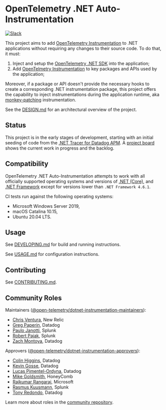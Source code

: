 # OpenTelemetry .NET Auto-Instrumentation

[![Slack](https://img.shields.io/badge/slack-@cncf/otel--dotnet--auto--instr-brightgreen.svg?logo=slack)](https://cloud-native.slack.com/archives/C01NR1YLSE7)

This project aims to add [OpenTelemetry Instrumentation](https://opentelemetry.io/docs/concepts/instrumenting/#automatic-instrumentation)
to .NET applications without requiring any changes to their source code.
To do that, it must:

1. Inject and setup the [OpenTelemetry .NET SDK](https://github.com/open-telemetry/opentelemetry-dotnet/blob/main/src/OpenTelemetry/README.md#opentelemetry-net-sdk) into the application;
2. Add [OpenTelmetry Instrumentation](https://opentelemetry.io/docs/concepts/instrumenting/) to key packages and APIs used by the application;

Moreover, if a package or API doesn't provide the necessary hooks
to create a corresponding .NET instrumentation package,
this project offers the capability to inject instrumentations during the application runtime,
aka [monkey-patching](https://en.wikipedia.org/wiki/Monkey_patch) instrumentation.

See the [DESIGN.md](DESIGN.md) for an architectural overview of the project.

## Status

This project is in the early stages of development, starting with an initial seeding of code from the [.NET Tracer for Datadog APM](https://github.com/DataDog/dd-trace-dotnet). A [project board](https://github.com/open-telemetry/opentelemetry-dotnet-instrumentation/projects/1) shows the current work in progress and the backlog.


## Compatibility

OpenTelemetry .NET Auto-Instrumentation attempts to work with all officially
supported operating systems and versions of
[.NET (Core)](https://dotnet.microsoft.com/download/dotnet),
and [.NET Framework](https://dotnet.microsoft.com/download/dotnet-framework)
except for versions lower than `.NET Framework 4.6.1`.

CI tests run against the following operating systems:

- Microsoft Windows Server 2019,
- macOS Catalina 10.15,
- Ubuntu 20.04 LTS.

## Usage

See [DEVELOPING.md](DEVELOPING.md) for build and running instructions.

See [USAGE.md](USAGE.md) for configuration instructions.

## Contributing

See [CONTRIBUTING.md](CONTRIBUTING.md).

## Community Roles

Maintainers ([@open-telemetry/dotnet-instrumentation-maintainers](https://github.com/orgs/open-telemetry/teams/dotnet-instrumentation-maintainers)):

- [Chris Ventura](https://github.com/nrcventura), New Relic
- [Greg Paperin](https://github.com/macrogreg), Datadog
- [Paulo Janotti](https://github.com/pjanotti), Splunk
- [Robert Pajak](https://github.com/pellared), Splunk
- [Zach Montoya](https://github.com/zacharycmontoya), Datadog

Approvers ([@open-telemetry/dotnet-instrumentation-approvers](https://github.com/orgs/open-telemetry/teams/dotnet-instrumentation-approvers)):

- [Colin Higgins](https://github.com/colin-higgins), Datadog
- [Kevin Gosse](https://github.com/kevingosse), Datadog
- [Lucas Pimentel-Ordyna](https://github.com/lucaspimentel), Datadog
- [Mike Goldsmith](https://github.com/MikeGoldsmith), HoneyComb
- [Rajkumar Rangaraj](https://github.com/rajkumar-rangaraj), Microsoft
- [Rasmus Kuusmann](https://github.com/RassK), Splunk
- [Tony Redondo](https://github.com/tonyredondo), Datadog

Learn more about roles in the [community repository](https://github.com/open-telemetry/community/blob/main/community-membership.md).
